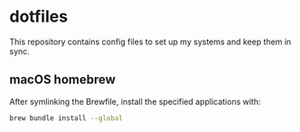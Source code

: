 # dotfiles

This repository contains config files to set up my systems and keep them in sync.

## macOS homebrew

After symlinking the Brewfile, install the specified applications with:

```sh
brew bundle install --global
```
